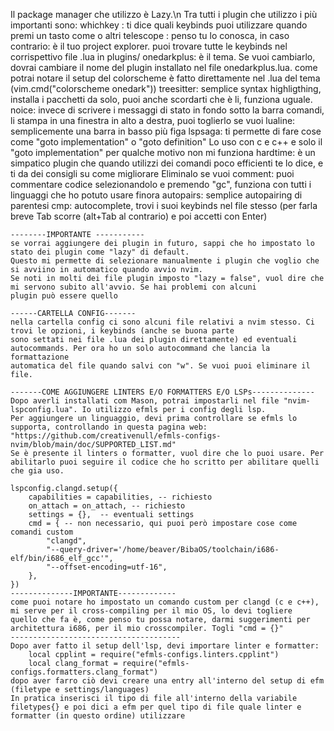 Il package manager che utilizzo è Lazy.\n
Tra tutti i plugin che utilizzo i più importanti sono:
    whichkey : ti dice quali keybinds puoi utilizzare quando premi un tasto come <leader> o altri
    telescope : penso tu lo conosca, in caso contrario: è il tuo project explorer. 
                puoi trovare tutte le keybinds nel corrispettivo file .lua in plugins/
    onedarkplus: è il tema. Se vuoi cambiarlo, dovrai cambiare il nome del plugin installato nel file onedarkplus.lua.
                 come potrai notare il setup del colorscheme è fatto direttamente nel .lua del tema (vim.cmd("colorscheme onedark"))
    treesitter: semplice syntax highligthing, installa i pacchetti da solo, puoi anche scordarti che è li, funziona uguale.
    noice: invece di scrivere i messaggi di stato in fondo sotto la barra comandi, li stampa in una finestra in alto a destra, puoi toglierlo se vuoi
    lualine: semplicemente una barra in basso più figa
    lspsaga: ti permette di fare cose come "goto implementation" o "goto definition"
             Lo uso con c e c++ e solo il "goto implementation" per qualche motivo non mi funziona
    hardtime: è un simpatico plugin che quando utilizzi dei comandi poco efficienti te lo dice, e ti da dei consigli su come migliorare
              Eliminalo se vuoi
    comment: puoi commentare codice selezionandolo e premendo "gc", funziona con tutti i linguaggi che ho potuto usare finora
    autopairs: semplice autopairing di parentesi
    cmp: autocomplete, trovi i suoi keybinds nel file stesso (per farla breve Tab scorre (alt+Tab al contrario) e poi accetti con Enter)

    --------IMPORTANTE -----------
    se vorrai aggiungere dei plugin in futuro, sappi che ho impostato lo stato dei plugin come "lazy" di default.
    Questo mi permette di selezionare manualmente i plugin che voglio che si avviino in automatico quando avvio nvim.
    Se noti in molti dei file plugin imposto "lazy = false", vuol dire che mi servono subito all'avvio. Se hai problemi con alcuni
    plugin può essere quello

    ------CARTELLA CONFIG-------
    nella cartella config ci sono alcuni file relativi a nvim stesso. Ci trovi le opzioni, i keybinds (anche se buona parte
    sono settati nei file .lua dei plugin direttamente) ed eventuali autocommands. Per ora ho un solo autocommand che lancia la formattazione 
    automatica del file quando salvi con "w". Se vuoi puoi eliminare il file.

    -------COME AGGIUNGERE LINTERS E/O FORMATTERS E/O LSPs--------------
    Dopo averli installati com Mason, potrai impostarli nel file "nvim-lspconfig.lua". Io utilizzo efmls per i config degli lsp.
    Per aggiungere un linguaggio, devi prima controllare se efmls lo supporta, controllando in questa pagina web: 
    "https://github.com/creativenull/efmls-configs-nvim/blob/main/doc/SUPPORTED_LIST.md"
    Se è presente il linters o formatter, vuol dire che lo puoi usare. Per abilitarlo puoi seguire il codice che ho scritto per abilitare quelli che gia uso.

   	lspconfig.clangd.setup({
		capabilities = capabilities, -- richiesto
		on_attach = on_attach, -- richiesto
		settings = {},  -- eventuali settings
		cmd = { -- non necessario, qui puoi però impostare cose come comandi custom
			"clangd",
			"--query-driver='/home/beaver/BibaOS/toolchain/i686-elf/bin/i686_elf_gcc'",
			"--offset-encoding=utf-16",
		},
	})
    --------------IMPORTANTE-------------
    come puoi notare ho impostato un comando custom per clangd (c e c++), mi serve per il cross-compiling per il mio OS, lo devi togliere 
    quello che fa è, come penso tu possa notare, darmi suggerimenti per architettura i686, per il mio crosscompiler. Togli "cmd = {}"
    --------------------------------------
    Dopo aver fatto il setup dell'lsp, devi importare linter e formatter:
    	local cpplint = require("efmls-configs.linters.cpplint")
    	local clang_format = require("efmls-configs.formatters.clang_format")
    dopo aver farro ciò devi creare una entry all'interno del setup di efm (filetype e settings/languages)
    In pratica inserisci il tipo di file all'interno della variabile filetypes{} e poi dici a efm per quel tipo di file quale linter e formatter (in questo ordine) utilizzare
    


